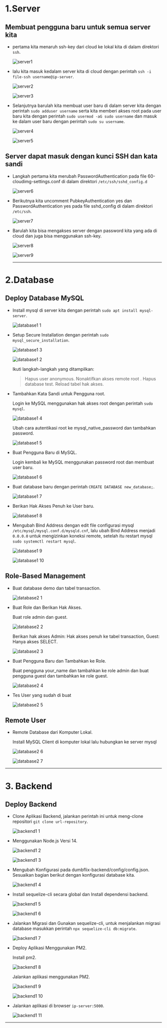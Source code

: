 # 1.Server

## Membuat pengguna baru untuk semua server kita
- pertama kita menaruh ssh-key dari cloud ke lokal kita di dalam direktori `ssh`. 

  ![server1](https://github.com/user-attachments/assets/528a1a55-df30-4394-98b6-34aaf08cac59)

- lalu kita masuk kedalam server kita di cloud dengan perintah `ssh -i file-ssh username@ip-server`.

  ![server2](https://github.com/user-attachments/assets/4aa17a05-946c-4a54-9295-66821043f245)

  ![server3](https://github.com/user-attachments/assets/5b7a59da-3c54-4eb2-9b0d-8f5e41bc4c61)

- Selanjutnya barulah kita membuat user baru di dalam server kita dengan perintah `sudo adduser username` serta kita memberi akses root
  pada user baru kita dengan perintah `sudo usermod -aG sudo username` dan masuk ke dalam user baru dengan perintah `sudo su username`.

  ![server4](https://github.com/user-attachments/assets/dfb97f6e-aede-46e6-bfb8-2538fc43a56c)

  ![server5](https://github.com/user-attachments/assets/e43d15c0-8ef2-4a80-bbec-d94f15014611)

##  Server dapat masuk dengan kunci SSH dan kata sandi 
- Langkah pertama kita merubah PasswordAuthentication pada file 60-cloudimg-settings.conf di dalam direktori `/etc/ssh/sshd_config.d`

  ![server6](https://github.com/user-attachments/assets/5170644b-0c51-41d7-b84f-7ed1ab3c0dcf)

- Berikutnya kita uncomment PubkeyAuthentication yes dan PasswordAuthentication yes pada file sshd_config di dalam direktori
  `/etc/ssh`.

  ![server7](https://github.com/user-attachments/assets/bd1b92f9-a173-4c5c-b3f3-676100f96a5f)

- Barulah kita bisa mengakses server dengan password kita yang ada di cloud dan juga bisa menggunakan ssh-key.

  ![server8](https://github.com/user-attachments/assets/7c3e04e5-3682-4b51-949c-f5a62cbc858c)

  ![server9](https://github.com/user-attachments/assets/81778fe5-18a3-466d-a90f-5a7a21b35b75)

  ---

# 2.Database

##  Deploy Database MySQL
- Install mysql di server kita dengan perintah `sudo apt install mysql-server`.

  ![database1 1](https://github.com/user-attachments/assets/525a4d05-2b44-48cb-b181-28ace168cb26)

- Setup Secure Installation dengan perintah `sudo mysql_secure_installation`.

  ![database1 3](https://github.com/user-attachments/assets/0d851349-c07a-4039-ad74-3baaf5dd7515)

  ![database1 2](https://github.com/user-attachments/assets/e2d62c12-df8c-4a7f-a489-55d8bb859716)

  Ikuti langkah-langkah yang ditampilkan:
    > Hapus user anonymous.
    > Nonaktifkan akses remote root .
    > Hapus database test.
    > Reload tabel hak akses.

- Tambahkan Kata Sandi untuk Pengguna root.

  Login ke MySQL menggunakan hak akses root dengan perintah `sudo mysql`.

  ![database1 4](https://github.com/user-attachments/assets/1688164a-d980-4813-925b-b5376e980a1b)

  Ubah cara autentikasi root ke mysql_native_password dan tambahkan password.

  ![database1 5](https://github.com/user-attachments/assets/5c1cb50e-d15f-4ebe-b1a9-42357e5ba64b)

- Buat Pengguna Baru di MySQL.

  Login kembali ke MySQL menggunakan password root dan membuat user baru.

  ![database1 6](https://github.com/user-attachments/assets/83852c7c-4082-4a71-bad6-a998b3ecb920)

- Buat database baru dengan perintah `CREATE DATABASE new_database;`.

  ![database1 7](https://github.com/user-attachments/assets/28a875cd-97a3-403b-a13e-f75892071198)

- Berikan Hak Akses Penuh ke User baru.

  ![database1 8](https://github.com/user-attachments/assets/8e6defd9-99b4-43d4-a972-55c2b361a5b2)

- Mengubah Bind Address dengan edit file configurasi mysql `/etc/mysql/mysql.conf.d/mysqld.cnf`, lalu ubah Bind Address
  menjadi `0.0.0.0` untuk mengizinkan koneksi remote, setelah itu restart mysql `sudo systemctl restart mysql`.

  ![database1 9](https://github.com/user-attachments/assets/f409fb9a-69f6-46e0-b6e1-f555fd23e66a)

  ![database1 10](https://github.com/user-attachments/assets/d4e8aca3-a218-477e-920d-5f3ce9c4b080)

## Role-Based Management
- Buat database demo dan tabel transaction.

  ![database2 1](https://github.com/user-attachments/assets/e341b9fa-d809-4478-a94a-50f828d07827)

-  Buat Role dan Berikan Hak Akses.

   Buat role admin dan guest.

   ![database2 2](https://github.com/user-attachments/assets/662be0ee-b326-4958-9665-a36e9ebb1cac)

   Berikan hak akses Admin: Hak akses penuh ke tabel transaction, Guest: Hanya akses SELECT.

   ![database2 3](https://github.com/user-attachments/assets/d9ed0acc-4dbe-47a1-b265-23d8569a0297)

- Buat Pengguna Baru dan Tambahkan ke Role.

  Buat pengguna your_name dan tambahkan ke role admin dan buat pengguna guest dan tambahkan ke role guest.

  ![database2 4](https://github.com/user-attachments/assets/80dab9a6-7b18-4083-b5bc-8bf49142dd0a)

- Tes User yang sudah di buat

  ![database2 5](https://github.com/user-attachments/assets/1f0888dd-be29-46b9-a2e7-d0ff0e35207f)

##  Remote User
- Remote Database dari Komputer Lokal.

  Install MySQL Client di komputer lokal lalu hubungkan ke server mysql

  ![database2 6](https://github.com/user-attachments/assets/e4cb7d31-929e-4c76-9c86-54e707e2923b)

  ![database2 7](https://github.com/user-attachments/assets/f46eec1c-0713-4cb7-8d74-8fd72338582e)


--- 

# 3. Backend

## Deploy Backend
- Clone Aplikasi Backend, jalankan perintah ini untuk meng-clone repositori `git clone url-repository`.

  ![backend1 1](https://github.com/user-attachments/assets/08eb5705-74c9-4f12-bef9-e274f99ba34a)

- Menggunakan Node.js Versi 14.

  ![backend1 2](https://github.com/user-attachments/assets/311cdb8d-1c8e-4621-8287-73a1fac75aeb)

  ![backend1 3](https://github.com/user-attachments/assets/e1f910fd-1fc3-4536-ae58-4eb1aa6dc62d)

- Mengubah Konfigurasi pada dumbflix-backend/config/config.json. Sesuaikan bagian berikut dengan konfigurasi database kita.

  ![backend1 4](https://github.com/user-attachments/assets/dc50a7ca-b700-4a92-9ecf-fe7f75c5274d)

- Install sequelize-cli secara global dan Install dependensi backend.

  ![backend1 5](https://github.com/user-attachments/assets/758e029d-874d-4e72-b1cb-e3d5611d7c3f)

  ![backend1 6](https://github.com/user-attachments/assets/317f9025-c42a-42c3-89d4-9c42e8bac5fc)

- Jalankan Migrasi dan Gunakan sequelize-cli, untuk menjalankan migrasi database
  masukkan perintah `npx sequelize-cli db:migrate`.

  ![backend1 7](https://github.com/user-attachments/assets/9a6de238-ced4-4683-9305-4b8d618754d7)

- Deploy Aplikasi Menggunakan PM2.

  Install pm2.

  ![backend1 8](https://github.com/user-attachments/assets/c5f9514d-62a1-430b-b440-523045d0ac91)

  Jalankan aplikasi menggunakan PM2.

  ![backend1 9](https://github.com/user-attachments/assets/457a9bfd-5d51-4f17-aed6-bee6f2fc0da3)

  ![backend1 10](https://github.com/user-attachments/assets/5dae3985-f43a-4734-90b8-eda89056981e)

- Jalankan aplikasi di browser `ip-server:5000`.

  ![backend1 11](https://github.com/user-attachments/assets/c1abdd6b-2605-42fe-87e2-f337729b0e91)

---

  





  








  



  
  
  


   








  

  











  

